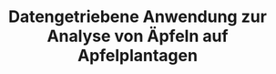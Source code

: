---
id: appilyzer
title: "Datengetriebene Anwendung zur Analyse von Äpfeln auf Apfelplantagen"
title_project: "Datengetriebene Anwendung zur Analyse von Äpfeln auf Apfelplantagen"
title_short: "Appilyzer"
period: "Okt 22 – Mär 23 (6 Monate)" 
round: "1"
lecture2go: "64228"
uhh_url: "https://www.hcl.uni-hamburg.de/ddlitlab/data-literacy-studierendenprojekte/erste-foerderrunde/appilyzer.html"
students: "Robert Johanson, Jan-Gerrit Habekost, Silas Ueberscherer, Jan Willruth"
mentor: "Dr. Christian Wilms"
text: |
    Das Ziel des Appilyzer Projekts ist es eine datengetriebene Anwendung zu konzipieren und zu entwickeln, welche eine automatische Analyse in Form von *Ertragsschätzung und Gesundheitsbeurteilung* der Äpfel auf Apfelplantagen ermöglichen soll. Dabei werden die Genauigkeit und Zuverlässigkeit des Systems evaluiert, um die Vergleichbarkeit mit anderen Ansätzen zu ermöglichen. 

    Unser Projekt setzt an den Forschungszweig *Agrikultur 4.0* an, der sich u.a. mit der Automatisierung landwirtschaftlicher Prozesse beschäftigt. Das Projekt wird dadurch motiviert, dass heutzutage sowohl die Schätzung der Erträge, als auch die Analyse der Erntequalität häufig noch manuell durchgeführt werden. Dabei wird ein Teil der Plantage begutachtet und das Ergebnis wird anschließend auf den Rest der Plantage hochgerechnet. Dieser Ansatz ist aufgrund der Hochrechnung fehleranfällig und bleibt durch den hohen Einsatz menschlicher Ressourcen weiterhin zeit- und kostenintensiv.  

    Um diesen Prozess zu automatisieren, werden zunächst mithilfe einer *Drohne hochauflösende Videos* aller Apfelbäume gemacht, welche dann in eine Sequenz sich nicht überlappender Bilder zerschnitten werden, um Doppelzählungen zu vermeiden. Anschließend werden die Äpfel auf jedem dieser Bilder mithilfe eines faltungsbasierten *neuronalen Netzes* ausgeschnitten. Um die Schätzung der Erträge durchzuführen, werden die ausgeschnittenen Äpfel gezählt. Um die Qualität der Ernte zu beurteilen, wird ein weiteres neuronales Netz darauf trainiert die bereits ausgeschnittenen Äpfel in gesunde und ungesunde Äpfel zu klassifizieren. Hierbei wird die Gesundheitsbeurteilung durch das Verhältnis von ungesunden zu gesunden Äpfeln dargestellt. Zur Durchführung wurden diesen Sommer, mithilfe einer DJI Drohne, mehrfach Videos von des Äpfelhains des Kloster Nütschau aufgenommen.   

image: "https://www.hcl.uni-hamburg.de/16179305/appilyzer-marek-studzins-unsplash-e516db5f3e177d235124bb95b207e9a561138238.jpg"
image_credit: "marek studzins / unsplash"
---